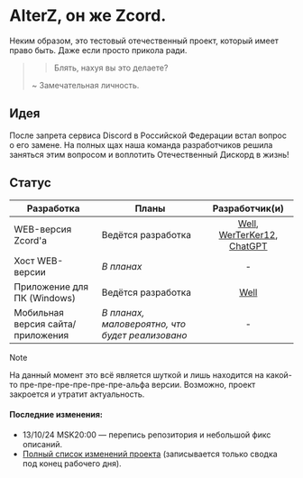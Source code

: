 # AlterZ, он же Zcord.
Неким образом, это тестовый отечественный проект, который имеет право быть. Даже если просто прикола ради.  
>>  
>> Блять, нахуя вы это делаете?
>>  
> ~ Замечательная личность.

## Идея
После запрета сервиса Discord в Российской Федерации встал вопрос о его замене. На полных щах наша команда разработчиков решила заняться этим вопросом и воплотить Отечественный Дискорд в жизнь!

## Статус

| Разработка                                               | Планы                                 | Разработчик(и)|
| -------------------------------------------------------- | ------------------------------------- | :-----------: |
| WEB-версия Zcord'a                                       | Ведётся разработка                    | [Well](https://github.com/zxWell), [WerTerKer12](https://github.com/WerTerKer12), [ChatGPT](https://chatgpt.com/) |
| Хост WEB-версии                                          | *В планах*                            |       -       |
| Приложение для ПК (Windows)                              | Ведётся разработка                    |       [Well](https://github.com/zxWell)       |
| Мобильная версия сайта/приложения             | *В планах, маловероятно, что будет реализовано*              |       -       |

> [!NOTE]
> На данный момент это всё является шуткой и лишь находится на какой-то пре-пре-пре-пре-пре-пре-альфа версии. Возможно, проект закроется и утратит актуальность.

#### Последние изменения:
- 13/10/24 MSK20:00 — перепись репозитория и небольшой фикс описаний.  
- [Полный список изменений проекта](https://github.com/zxWell/AlterZ-Zcord-/blob/main/changelog.log) (записывается только сводка под конец рабочего дня).  
